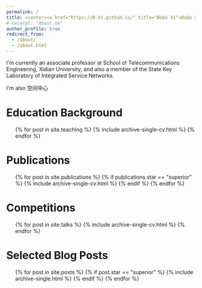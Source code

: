 ```yaml
---
permalink: /
title: <center><a href="https://B-Xi.github.io/" title="Bobo Xi">Bobo Xi (席博博)</a></center>
# excerpt: "About me"
author_profile: true
redirect_from: 
  - /about/
  - /about.html
---
```


I'm currently an associate professor at School of Telecommunications Engineering, Xidian University, and also a member of the  State Key Laboratory of Integrated Service Networks.

I'm also 空间中心



Education Background
======
  <ul>{% for post in site.teaching %}
    {% include archive-single-cv.html %}
  {% endfor %}</ul>

Publications
======
  <!-- <ul>{% for post in site.publications %}
    {% include archive-single-cv.html %}
  {% endfor %}</ul> -->

  <ul>{% for post in site.publications %}
    {% if publications.star == "superior" %}
         {% include archive-single-cv.html %}
    {% endif %}
  {% endfor %}</ul>


Competitions
======
  <ul>{% for post in site.talks %}
    {% include archive-single-cv.html %}
  {% endfor %}</ul>



Selected Blog Posts
======

<ul>{% for post in site.posts %}
    {% if post.star == "superior" %}
         {% include archive-single.html %}
    {% endif %}
  {% endfor %}</ul>

